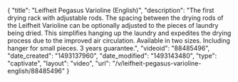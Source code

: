 {
    "title": "Leifheit Pegasus Varioline (English)",
    "description": "The first drying rack with adjustable rods. The spacing between the drying rods of the Leifheit Varioline can be optionally adjusted to the pieces of laundry being dried. This simplifies hanging up the laundry and expedites the drying process due to the improved air circulation. Available in two sizes. Including hanger for small pieces. 3 years guarantee.",
    "videoid": "88485496",
    "date_created": "1493137960",
    "date_modified": "1493143480",
    "type": "captivate",
    "layout": "video",
    "url": "\/v\/leifheit-pegasus-varioline-english\/88485496"
}